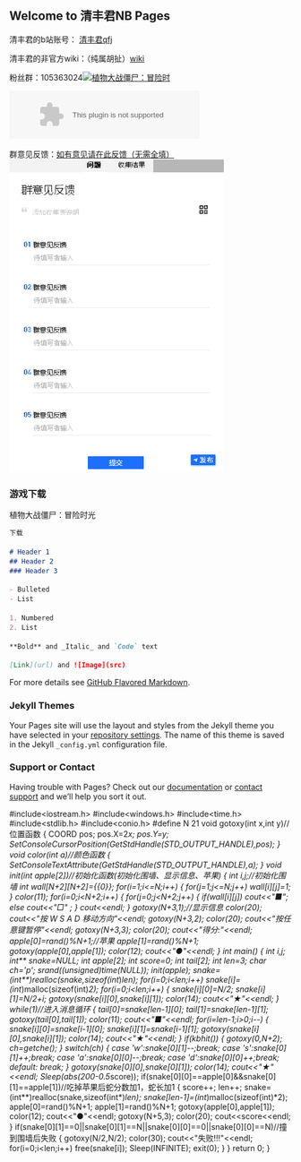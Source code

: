 ## Welcome to 清丰君NB Pages

清丰君的b站账号： [清丰君qfj](https://space.bilibili.com/414860281?from=search&seid=18175999809506675303) 

清丰君的非官方wiki：（纯属胡扯）[wiki](https://github.com/DTpeel/homepage/wiki)

粉丝群：105363024<a target="_blank" href="//shang.qq.com/wpa/qunwpa?idkey=44215c63afbe7ffef01a54753a3c148923c6e0bc7b061ef283f5ab59784d8f3f"><img border="0" src="//pub.idqqimg.com/wpa/images/group.png" alt="植物大战僵尸：冒险时" title="植物大战僵尸：冒险时"></a>

<embed src="//music.163.com/style/swf/widget.swf?sid=4010234&type=2&auto=1&width=320&height=66" width="340" height="86"  allowNetworking="all"></embed>

群意见反馈：[如有意见请在此反馈（无需全填）](https://docs.qq.com/form/edit/BqI21X2yZIht1QOI5S28Zx6o23ngqV2VuNpq2ufEmB36DXW34azzwf3C3fB70rLWGf2ICBVE29B7UH3NMd4r2?tdsourcetag=s_pctim_send_grpfile&ADUIN=3279587648&ADSESSION=1582451887&ADTAG=CLIENT.QQ.5603_.0&ADPUBNO=26933#/edit)
               <img src="./home/0.png">

### 游戏下载 
植物大战僵尸：冒险时光

```markdown
下载

# Header 1
## Header 2
### Header 3

- Bulleted
- List

1. Numbered
2. List

**Bold** and _Italic_ and `Code` text

[Link](url) and ![Image](src)
```

For more details see [GitHub Flavored Markdown](https://guides.github.com/features/mastering-markdown/).

### Jekyll Themes

Your Pages site will use the layout and styles from the Jekyll theme you have selected in your [repository settings](https://github.com/DTpeel/homepage/settings). The name of this theme is saved in the Jekyll `_config.yml` configuration file.

### Support or Contact

Having trouble with Pages? Check out our [documentation](https://help.github.com/categories/github-pages-basics/) or [contact support](https://github.com/contact) and we’ll help you sort it out.

#include<iostream.h>
#include<windows.h>
#include<time.h>
#include<stdlib.h>
#include<conio.h>
#define N 21
void gotoxy(int x,int y)//位置函数
{
COORD pos;
pos.X=2*x;
pos.Y=y;
SetConsoleCursorPosition(GetStdHandle(STD_OUTPUT_HANDLE),pos);
}
void color(int a)//颜色函数
{
SetConsoleTextAttribute(GetStdHandle(STD_OUTPUT_HANDLE),a);
}
void init(int apple[2])//初始化函数(初始化围墙、显示信息、苹果)
{
int i,j;//初始化围墙
int wall[N+2][N+2]={{0}};
for(i=1;i<=N;i++)
{
for(j=1;j<=N;j++)
wall[i][j]=1;
}
color(11);
for(i=0;i<N+2;i++)
{
for(j=0;j<N+2;j++)
{
if(wall[i][j])
cout<<"■";
else cout<<"□" ;
}
cout<<endl;
}
gotoxy(N+3,1);//显示信息
color(20);
cout<<"按 W S A D 移动方向"<<endl;
gotoxy(N+3,2);
color(20);
cout<<"按任意键暂停"<<endl;
gotoxy(N+3,3);
color(20);
cout<<"得分:"<<endl;
apple[0]=rand()%N+1;//苹果
apple[1]=rand()%N+1;
gotoxy(apple[0],apple[1]);
color(12);
cout<<"●"<<endl;
}
int main()
{
int i,j;
int** snake=NULL;
int apple[2];
int score=0;
int tail[2];
int len=3;
char ch='p';
srand((unsigned)time(NULL));
init(apple);
snake=(int**)realloc(snake,sizeof(int*)*len);
for(i=0;i<len;i++)
snake[i]=(int*)malloc(sizeof(int)*2);
for(i=0;i<len;i++)
{
snake[i][0]=N/2;
snake[i][1]=N/2+i;
gotoxy(snake[i][0],snake[i][1]);
color(14);
cout<<"★"<<endl;
}
while(1)//进入消息循环
{
tail[0]=snake[len-1][0];
tail[1]=snake[len-1][1];
gotoxy(tail[0],tail[1]);
color(11);
cout<<"■"<<endl;
for(i=len-1;i>0;i--)
{
snake[i][0]=snake[i-1][0];
snake[i][1]=snake[i-1][1];
gotoxy(snake[i][0],snake[i][1]);
color(14);
cout<<"★"<<endl;
}
if(kbhit())
{
gotoxy(0,N+2);
ch=getche();
}
switch(ch)
{
case 'w':snake[0][1]--;break;
case 's':snake[0][1]++;break;
case 'a':snake[0][0]--;break;
case 'd':snake[0][0]++;break;
default: break;
}
gotoxy(snake[0][0],snake[0][1]);
color(14);
cout<<"★"<<endl;
Sleep(abs(200-0.5*score));
if(snake[0][0]==apple[0]&&snake[0][1]==apple[1])//吃掉苹果后蛇分数加1，蛇长加1
{
score++;
len++;
snake=(int**)realloc(snake,sizeof(int*)*len);
snake[len-1]=(int*)malloc(sizeof(int)*2);
apple[0]=rand()%N+1;
apple[1]=rand()%N+1;
gotoxy(apple[0],apple[1]);
color(12);
cout<<"●"<<endl;
gotoxy(N+5,3);
color(20);
cout<<score<<endl;
}
if(snake[0][1]==0||snake[0][1]==N||snake[0][0]==0||snake[0][0]==N)//撞到围墙后失败
{
gotoxy(N/2,N/2);
color(30);
cout<<"失败!!!"<<endl;
for(i=0;i<len;i++)
free(snake[i]);
Sleep(INFINITE);
exit(0);
}
}
return 0;
}
